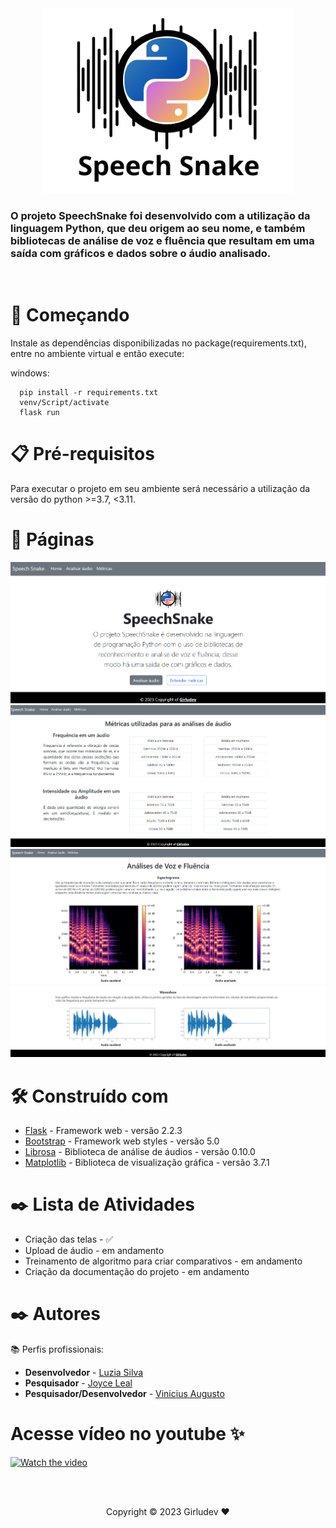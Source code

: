 <center>
<img src="docs/images/pages/speechsnake.png" width="400">
</center>

### O projeto SpeechSnake foi desenvolvido com a utilização da linguagem Python, que deu origem ao seu nome, e também bibliotecas de análise de voz e fluência que resultam em uma saída com gráficos e dados sobre o áudio analisado.

</br>

# 🚀 Começando

Instale as dependências disponibilizadas no package(requirements.txt), entre no ambiente virtual e então execute:

windows:

```
  pip install -r requirements.txt
  venv/Script/activate
  flask run
```

# 📋 Pré-requisitos

Para executar o projeto em seu ambiente será necessário a utilização da versão do python >=3.7, <3.11.

# 📃 Páginas

![Alt text](docs/images/pages/home.png)
![Alt text](docs/images/pages/metrics.png)
![Alt text](docs/images/pages/analytics_one.png)
![Alt text](docs/images/pages/analytics_two.png)

# 🛠️ Construído com

- [Flask](https://flask.palletsprojects.com/) - Framework web - versão 2.2.3
- [Bootstrap](https://getbootstrap.com/) - Framework web styles - versão 5.0
- [Librosa](https://librosa.org/doc/latest/index.html) - Biblioteca de análise de áudios - versão 0.10.0
- [Matplotlib](https://matplotlib.org/) - Biblioteca de visualização gráfica - versão 3.7.1

# ✒️ Lista de Atividades

- Criação das telas - ✅
- Upload de áudio - em andamento
- Treinamento de algoritmo para criar comparativos - em andamento
- Criação da documentação do projeto - em andamento

# ✒️ Autores

📚 Perfis profissionais:

- **Desenvolvedor** - [Luzia Silva](https://github.com/Luzia-Silva)
- **Pesquisador** - [Joyce Leal](https://www.linkedin.com/in/joyce-lebedasi/)
- **Pesquisador/Desenvolvedor** - [Vinicius Augusto](https://www.linkedin.com/in/vinissilva/)

# Acesse vídeo no youtube ✨

[![Watch the video](https://img.youtube.com/vi/ayURn4ZPUwU/default.jpg)](https://www.youtube.com/watch?v=ayURn4ZPUwU)

<br>
<br>
 <Center>
      <p>Copyright © 2023 Girludev ❤️</p>
    
 </Center>
